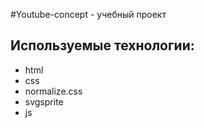 #Youtube-concept - учебный проект

## Используемые технологии:
- html
- css
- normalize.css
- svgsprite
- js
